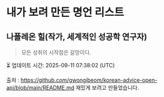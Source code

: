 # 내가 보려 만든 명언 리스트

##  나폴레온 힐(작가, 세계적인 성공학 연구자)
> 모든 성취의 시작점은 갈망이다.


⏳ 업데이트 시간: 2025-09-11 07:38:02 (UTC)

출처 : https://github.com/gwongibeom/korean-advice-open-api/blob/main/README.md
재밌게 보려고 만들었습니다.
